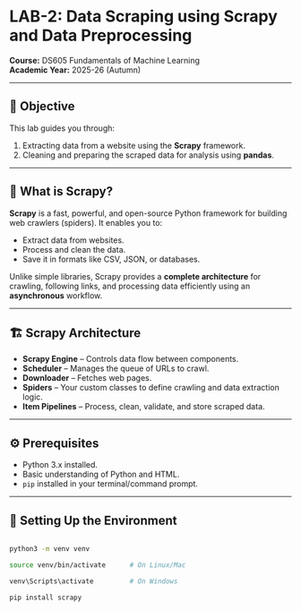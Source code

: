 # LAB-2: Data Scraping using Scrapy and Data Preprocessing

**Course:** DS605 Fundamentals of Machine Learning  
**Academic Year:** 2025-26 (Autumn)  

---

## 📌 Objective
This lab guides you through:
1. Extracting data from a website using the **Scrapy** framework.
2. Cleaning and preparing the scraped data for analysis using **pandas**.

---

## 📖 What is Scrapy?
**Scrapy** is a fast, powerful, and open-source Python framework for building web crawlers (spiders). It enables you to:
- Extract data from websites.
- Process and clean the data.
- Save it in formats like CSV, JSON, or databases.

Unlike simple libraries, Scrapy provides a **complete architecture** for crawling, following links, and processing data efficiently using an **asynchronous** workflow.

---

## 🏗 Scrapy Architecture
- **Scrapy Engine** – Controls data flow between components.
- **Scheduler** – Manages the queue of URLs to crawl.
- **Downloader** – Fetches web pages.
- **Spiders** – Your custom classes to define crawling and data extraction logic.
- **Item Pipelines** – Process, clean, validate, and store scraped data.

---

## ⚙️ Prerequisites
- Python 3.x installed.
- Basic understanding of Python and HTML.
- `pip` installed in your terminal/command prompt.

---

## 🔹 Setting Up the Environment
```bash

python3 -m venv venv

source venv/bin/activate      # On Linux/Mac

venv\Scripts\activate         # On Windows

pip install scrapy 